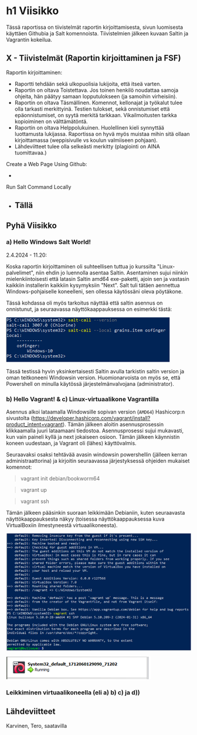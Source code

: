 # h1 Viisikko

Tässä raportissa on tiivistelmät raportin kirjoittamisesta, sivun luomisesta käyttäen Githubia ja Salt komennoista. Tiivistelmien jälkeen kuvaan Saltin ja Vagrantin kokeilua.

## X - Tiivistelmät (Raportin kirjoittaminen ja FSF)

Raportin kirjoittaminen:

- Raportti tehdään sekä ulkopuolisia lukijoita, että itseä varten.
- Raportin on oltava Toistettava. Jos toinen henkilö noudattaa samoja ohjeita, hän päätyy samaan lopputulokseen (ja samoihin virheisiin).
- Raportin on oltava Täsmällinen. Komennot, kellonajat ja työkalut tulee olla tarkasti merkittyinä. Testien tulokset, sekä onnistumiset että epäonnistumiset, on syytä merkitä tarkkaan. Vikailmoitusten tarkka
kopioiminen on välttämätöntä. 
- Raportin on oltava Helppolukuinen. Huolellinen kieli synnyttää luottamusta lukijassa. Raportissa on hyvä myös muistaa mihin sitä ollaan kirjoittamassa (weppisivulle vs koulun valmiiseen pohjaan).
- Lähdeviitteet tulee olla selkeästi merkitty (plagiointi on AINA tuomittavaa.)

Create a Web Page Using Github:

- 

Run Salt Command Locally

- Tällä
  -


## Pyhä Viisikko

### a) Hello Windows Salt World!

2.4.2024 - 11.20:

Koska raportin kirjoittaminen oli suhteellisen tuttua jo kurssilta "Linux-palvelimet", niin ehdin jo luennolla asentaa Saltin. Asentaminen sujui niinkin mielenkiintoisesti että latasin Saltin amd64 exe-paketti, 
ajoin sen ja vastasin kaikkiin installerin kaikkiin kysymyksiin "Next". Salt tuli tätäen aennettua Windows-pohjaiselle koneelleni, sen ollessa käytössäni oleva pöytäkone.

Tässä kohdassa oli myös tarkoitus näyttää että saltin asennus on onnistunut, ja seuraavassa näyttökaappauksessa on esimerkki tästä:

![Add file: Upload](h1_2_SaltTest.png)

Tässä testissä hyvin yksinkertaisesti Saltin avulla tarkistin saltin version ja oman teitkoneeni Windowsin version. Huomionarvoista on myös se, että Powershell on minulla käytössä järjestelmänvalvojana (administrator).



### b) Hello Vagrant! & c) Linux-virtuaalikone Vagrantilla


Asennus alkoi lataamalla Windowsille sopivan version (`AMD64`) Hashicorp:n sivustolta (https://developer.hashicorp.com/vagrant/install?product_intent=vagrant). Tämän jälkeen aloitin asennusprosessin klikkaamalla juuri lataamaani tiedostoa. Asennusprosessi sujui mukavasti, kun vain paineli kyllä ja next jokaiseen osioon. Tämän jälkeen käynnistin koneen uudestaan, ja Vagrant oli (lähes) käyttövalmis.

Seuraavaksi osaksi tehtävää avasin windowsin powershellin (jälleen kerran administraattorina) ja kirjoitin seuraavassa järjestyksessä ohjeiden mukaiset komennot:

   > vagrant init debian/bookworm64

   > vagrant up

   > vagrant ssh  

Tämän jälkeen pääsinkin suoraan leikkimään Debianiin, kuten seuraavasta näyttökaappauksesta näkyy (toisessa näyttökaappauksessa kuva VirtualBoxiin ilmestyneestä virtuaalikoneesta).

![Add file: Upload](h1_3_VagrantTest.png)

![Add file: Upload](h1_4_VirtualBox.png)


### Leikkiminen virtuaalikoneella (eli a) b) c) ja d))





## Lähdeviitteet

Karvinen, Tero, saatavilla 
